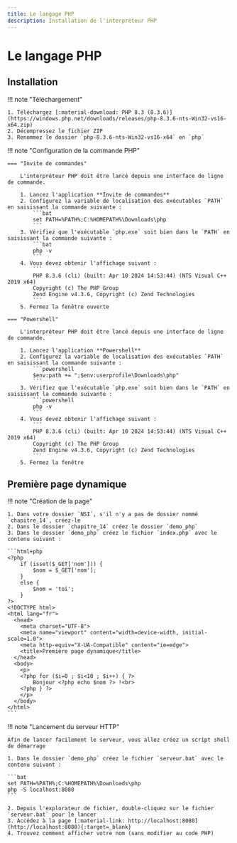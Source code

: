 ```yaml
---
title: Le langage PHP
description: Installation de l'interpréteur PHP
---
```


# Le langage PHP

## Installation

!!! note "Téléchargement"

    1. Téléchargez [:material-download: PHP 8.3 (8.3.6)](https://windows.php.net/downloads/releases/php-8.3.6-nts-Win32-vs16-x64.zip)
    2. Décompressez le fichier ZIP
    3. Renommez le dossier `php-8.3.6-nts-Win32-vs16-x64` en `php`

!!! note "Configuration de la commande PHP"

    === "Invite de commandes"

        L'interpréteur PHP doit être lancé depuis une interface de ligne de commande.
    
        1. Lancez l'application **Invite de commandes**
        2. Configurez la variable de localisation des exécutables `PATH` en saisissant la commande suivante :
            ```bat
            set PATH=%PATH%;C:%HOMEPATH%\Downloads\php
            ```
        3. Vérifiez que l'exécutable `php.exe` soit bien dans le `PATH` en saisissant la commande suivante :
            ```bat
            php -v
            ```
        4. Vous devez obtenir l'affichage suivant :
            ```
            PHP 8.3.6 (cli) (built: Apr 10 2024 14:53:44) (NTS Visual C++ 2019 x64)
            Copyright (c) The PHP Group
            Zend Engine v4.3.6, Copyright (c) Zend Technologies
            ```
        5. Fermez la fenêtre ouverte

    === "Powershell"

        L'interpréteur PHP doit être lancé depuis une interface de ligne de commande.

        1. Lancez l'application **Powershell**
        2. Configurez la variable de localisation des exécutables `PATH` en saisissant la commande suivante :
            ```powershell
            $env:path += ";$env:userprofile\Downloads\php"
            ```
        3. Vérifiez que l'exécutable `php.exe` soit bien dans le `PATH` en saisissant la commande suivante :
            ```powershell
            php -v
            ```
        4. Vous devez obtenir l'affichage suivant :
            ```
            PHP 8.3.6 (cli) (built: Apr 10 2024 14:53:44) (NTS Visual C++ 2019 x64)
            Copyright (c) The PHP Group
            Zend Engine v4.3.6, Copyright (c) Zend Technologies
            ```
        5. Fermez la fenêtre

## Première page dynamique

!!! note "Création de la page"

    1. Dans votre dossier `NSI`, s'il n'y a pas de dossier nommé `chapitre_14`, créez-le
    2. Dans le dossier `chapitre_14` créez le dossier `demo_php`
    3. Dans le dossier `demo_php` créez le fichier `index.php` avec le contenu suivant :

    ```html+php
    <?php 
        if (isset($_GET['nom'])) {
            $nom = $_GET['nom'];
        }
        else {
            $nom = 'toi';
        }
    ?>
    <!DOCTYPE html>
    <html lang="fr">
      <head>
        <meta charset="UTF-8">
        <meta name="viewport" content="width=device-width, initial-scale=1.0">
        <meta http-equiv="X-UA-Compatible" content="ie=edge">
        <title>Première page dynamique</title>
      </head>
      <body>
        <p>
        <?php for ($i=0 ; $i<10 ; $i++) { ?>
            Bonjour <?php echo $nom ?> !<br>
        <?php } ?>
        </p>
      </body>
    </html>
    ```

!!! note "Lancement du serveur HTTP"

    Afin de lancer facilement le serveur, vous allez créez un script shell de démarrage

    1. Dans le dossier `demo_php` créez le fichier `serveur.bat` avec le contenu suivant :

    ```bat
    set PATH=%PATH%;C:%HOMEPATH%\Downloads\php
    php -S localhost:8080
    ```        
    
    2. Depuis l'explorateur de fichier, double-cliquez sur le fichier `serveur.bat` pour le lancer 
    3. Accédez à la page [:material-link: http://localhost:8080](http://localhost:8080){:target=_blank}
    4. Trouvez comment afficher votre nom (sans modifier au code PHP)